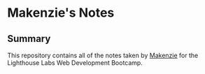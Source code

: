 # Makenzie's Notes

## Summary
This repository contains all of the notes taken by [Makenzie](git@github.com:makenziewakefield/lighthouse-web-notes.git) for the Lighthouse Labs Web Development Bootcamp.